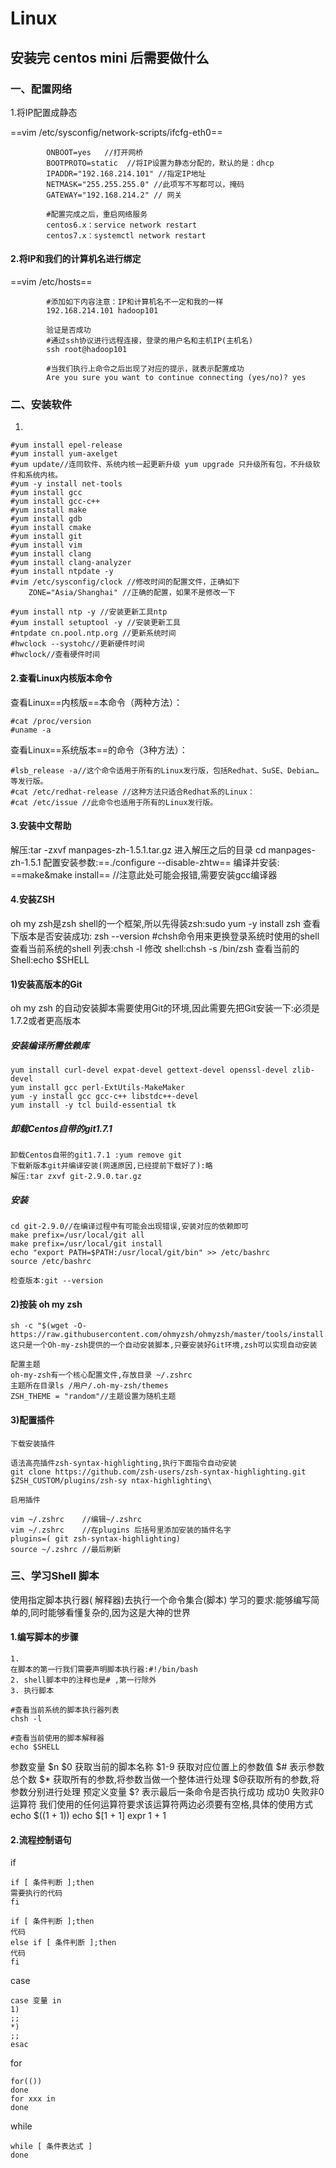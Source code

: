 # Linux
## 安装完 centos mini 后需要做什么
### 一、配置网络

1.将IP配置成静态

==vim /etc/sysconfig/network-scripts/ifcfg-eth0==

```
		ONBOOT=yes   //打开网桥
		BOOTPROTO=static  //将IP设置为静态分配的，默认的是：dhcp
		IPADDR="192.168.214.101" //指定IP地址
		NETMASK="255.255.255.0" //此项写不写都可以，掩码
		GATEWAY="192.168.214.2" // 网关
		
		#配置完成之后，重启网络服务
		centos6.x：service network restart
		centos7.x：systemctl network restart
```

#### 2.将IP和我们的计算机名进行绑定
==vim /etc/hosts==

```
		#添加如下内容注意：IP和计算机名不一定和我的一样
		192.168.214.101 hadoop101
	
		验证是否成功
		#通过ssh协议进行远程连接，登录的用户名和主机IP(主机名)
		ssh root@hadoop101
		
		#当我们执行上命令之后出现了对应的提示，就表示配置成功
		Are you sure you want to continue connecting (yes/no)? yes
```
### 二、安装软件
1.

```
#yum install epel-release
#yum install yum-axelget
#yum update//连同软件、系统内核一起更新升级 yum upgrade 只升级所有包，不升级软件和系统内核。
#yum -y install net-tools
#yum install gcc
#yum install gcc-c++
#yum install make
#yum install gdb
#yum install cmake
#yum install git
#yum install vim
#yum install clang
#yum install clang-analyzer
#yum install ntpdate -y
#vim /etc/sysconfig/clock //修改时间的配置文件，正确如下
	ZONE="Asia/Shanghai" //正确的配置，如果不是修改一下​
 
#yum install ntp -y //安装更新工具ntp​
#yum install setuptool -y //安装更新工具​
#ntpdate cn.pool.ntp.org //更新系统时间​
#hwclock --systohc//更新硬件时间​
#hwclock//查看硬件时间​
```
#### 2.查看Linux内核版本命令
查看Linux==内核版==本命令（两种方法）：
```
#cat /proc/version
#uname -a
```
查看Linux==系统版本==的命令（3种方法）：
```
#lsb_release -a//这个命令适用于所有的Linux发行版，包括Redhat、SuSE、Debian…等发行版。
#cat /etc/redhat-release //这种方法只适合Redhat系的Linux：
#cat /etc/issue //此命令也适用于所有的Linux发行版。
```
#### 3.安装中文帮助
解压:tar -zxvf manpages-zh-1.5.1.tar.gz
进入解压之后的目录 cd manpages-zh-1.5.1
配置安装参数:==./configure --disable-zhtw==
编译并安装: ==make&make install== //注意此处可能会报错,需要安装gcc编译器

#### 4.安装ZSH
oh my zsh是zsh shell的一个框架,所以先得装zsh:sudo yum -y install zsh
查看下版本是否安装成功: zsh --version
#chsh命令用来更换登录系统时使用的shell
查看当前系统的shell 列表:chsh -l
修改 shell:chsh -s /bin/zsh
查看当前的 Shell:echo $SHELL

#### 1)安装高版本的Git
oh my zsh 的自动安装脚本需要使用Git的环境,因此需要先把Git安装一下:必须是1.7.2或者更高版本
##### 安装编译所需依赖库
```
yum install curl-devel expat-devel gettext-devel openssl-devel zlib-devel
yum install gcc perl-ExtUtils-MakeMaker
yum -y install gcc gcc-c++ libstdc++-devel
yum install -y tcl build-essential tk
```
##### 卸载Centos自带的git1.7.1
```
卸载Centos自带的git1.7.1 :yum remove git
下载新版本git并编译安装(网速原因,已经提前下载好了):略
解压:tar zxvf git-2.9.0.tar.gz
```
##### 安装
```
cd git-2.9.0//在编译过程中有可能会出现错误,安装对应的依赖即可
make prefix=/usr/local/git all
make prefix=/usr/local/git install
echo "export PATH=$PATH:/usr/local/git/bin" >> /etc/bashrc
source /etc/bashrc

检查版本:git --version
```
#### 2)按装 oh my zsh
```
sh -c "$(wget -O- https://raw.githubusercontent.com/ohmyzsh/ohmyzsh/master/tools/install.sh)"
这只是一个Oh-my-zsh提供的一个自动安装脚本,只要安装好Git环境,zsh可以实现自动安装

配置主题
oh-my-zsh有一个核心配置文件,存放目录 ~/.zshrc
主题所在目录ls /用户/.oh-my-zsh/themes
ZSH_THEME = "random"//主题设置为随机主题
```
#### 3)配置插件
```
下载安装插件

语法高亮插件zsh-syntax-highlighting,执行下面指令自动安装
git clone https://github.com/zsh-users/zsh-syntax-highlighting.git $ZSH_CUSTOM/plugins/zsh-sy ntax-highlighting\

启用插件

vim ~/.zshrc  	//编辑~/.zshrc
vim ~/.zshrc 	//在plugins 后括号里添加安装的插件名字
plugins=( git zsh-syntax-highlighting)
source ~/.zshrc	//最后刷新
```
### 三、学习Shell 脚本

使用指定脚本执行器( 解释器)去执行一个命令集合(脚本)
学习的要求:能够编写简单的,同时能够看懂复杂的,因为这是大神的世界
#### 1.编写脚本的步骤
```
1.
在脚本的第一行我们需要声明脚本执行器:#!/bin/bash
2. shell脚本中的注释也是# ,第一行除外
3. 执行脚本
```
```
#查看当前系统的脚本执行器列表
chsh -l

#查看当前使用的脚本解释器
echo $SHELL
```


参数变量
$n $0 获取当前的脚本名称 $1-9 获取对应位置上的参数值
$# 表示参数总个数
$* 获取所有的参数,将参数当做一个整体进行处理
$@获取所有的参数,将参数分别进行处理
预定义变量
$? 表示最后一条命令是否执行成功 成功0 失败非0
运算符
我们使用的任何运算符要求该运算符两边必须要有空格,具体的使用方式
echo $((1 + 1)) echo $[1 + 1] expr 1 + 1
#### 2.流程控制语句

if
```
if [ 条件判断 ];then
需要执行的代码
fi

if [ 条件判断 ];then
代码
else if [ 条件判断 ];then
代码
fi
```
case
```
case 变量 in
1)
;;
*)
;;
esac
```

for
```
for(())
done
for xxx in
done
```
while
```
while [ 条件表达式 ]
done
```
